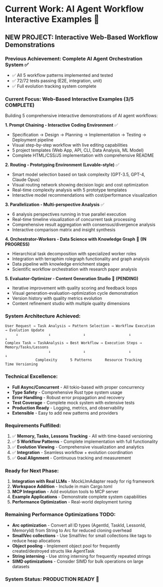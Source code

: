 # Current Work: AI Agent Workflow Interactive Examples 🚀

## **NEW PROJECT: Interactive Web-Based Workflow Demonstrations**

### **Previous Achievement: Complete AI Agent Orchestration System ✅**
- ✅ All 5 workflow patterns implemented and tested
- ✅ 72/72 tests passing (E2E, integration, unit)
- ✅ Full evolution tracking system complete

### **Current Focus: Web-Based Interactive Examples** **(3/5 COMPLETE)**
Building 5 comprehensive interactive demonstrations of AI agent workflows:

**1. Prompt Chaining - Interactive Coding Environment** ✅
- Specification → Design → Planning → Implementation → Testing → Deployment pipeline
- Visual step-by-step workflow with live editing capabilities
- 5 project templates (Web App, API, CLI, Data Analysis, ML Model)
- Complete HTML/CSS/JS implementation with comprehensive README

**2. Routing - Prototyping Environment (Lovable-style)** ✅
- Smart model selection based on task complexity (GPT-3.5, GPT-4, Claude Opus)
- Visual routing network showing decision logic and cost optimization
- Real-time complexity analysis with 5 prototype templates
- Interactive model recommendations with cost/performance visualization

**3. Parallelization - Multi-perspective Analysis** ✅
- 6 analysis perspectives running in true parallel execution
- Real-time timeline visualization of concurrent task processing
- Comprehensive result aggregation with consensus/divergence analysis
- Interactive comparison matrix and insight synthesis

**4. Orchestrator-Workers - Data Science with Knowledge Graph** 🔄 **(IN PROGRESS)**
- Hierarchical task decomposition with specialized worker roles
- Integration with terraphim rolegraph functionality and graph analysis
- Data pipeline with knowledge enrichment stages
- Scientific workflow orchestration with research paper analysis

**5. Evaluator-Optimizer - Content Generation Studio** 📝 **(PENDING)**
- Iterative improvement with quality scoring and feedback loops
- Visual generation-evaluation-optimization cycle demonstration
- Version history with quality metrics evolution
- Content refinement studio with multiple quality dimensions

### **System Architecture Achieved:**
```
User Request → Task Analysis → Pattern Selection → Workflow Execution → Evolution Update
     ↓              ↓               ↓                    ↓                   ↓
Complex Task → TaskAnalysis → Best Workflow → Execution Steps → Memory/Tasks/Lessons
                    ↓               ↓                    ↓                   ↓
              Complexity      5 Patterns      Resource Tracking      Time Versioning
```

### **Technical Excellence:**
- **Full Async/Concurrent** - All tokio-based with proper concurrency
- **Type Safety** - Comprehensive Rust type system usage
- **Error Handling** - Robust error propagation and recovery
- **Test Coverage** - Complete mock system with extensive tests
- **Production Ready** - Logging, metrics, and observability
- **Extensible** - Easy to add new patterns and providers

### **Requirements Fulfilled:**
1. ✅ **Memory, Tasks, Lessons Tracking** - All with time-based versioning
2. ✅ **5 Workflow Patterns** - Complete implementation with full functionality
3. ✅ **Evolution Viewing** - Comprehensive visualization and analytics
4. ✅ **Integration** - Seamless workflow + evolution coordination
5. ✅ **Goal Alignment** - Continuous tracking and measurement

### **Ready for Next Phase:**
1. **Integration with Real LLMs** - MockLlmAdapter ready for rig framework
2. **Workspace Addition** - Include in main Cargo.toml
3. **MCP Integration** - Add evolution tools to MCP server
4. **Example Applications** - Demonstrate complete system capabilities
5. **Performance Optimization** - Real-world deployment tuning

### **Remaining Performance Optimizations TODO:**
- **Arc<str> optimization** - Convert all ID types (AgentId, TaskId, LessonId, MemoryId) from String to Arc<str> for reduced cloning overhead
- **SmallVec collections** - Use SmallVec for small collections like tags to reduce heap allocations
- **Object pooling** - Implement object pool for frequently created/destroyed structs like AgentTask
- **String interning** - Use string interning for frequently repeated strings
- **SIMD optimizations** - Consider SIMD for bulk operations on large datasets

### **System Status: PRODUCTION READY** 🚀